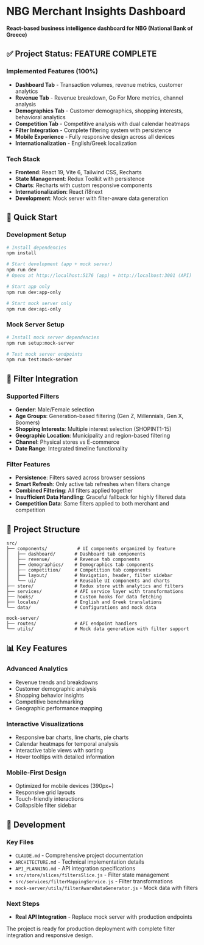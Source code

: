 # NBG Merchant Insights Dashboard

**React-based business intelligence dashboard for NBG (National Bank of Greece)**

## ✅ Project Status: FEATURE COMPLETE

### **Implemented Features (100%)**
- **Dashboard Tab** - Transaction volumes, revenue metrics, customer analytics
- **Revenue Tab** - Revenue breakdown, Go For More metrics, channel analysis  
- **Demographics Tab** - Customer demographics, shopping interests, behavioral analytics
- **Competition Tab** - Competitive analysis with dual calendar heatmaps
- **Filter Integration** - Complete filtering system with persistence
- **Mobile Experience** - Fully responsive design across all devices
- **Internationalization** - English/Greek localization

### **Tech Stack**
- **Frontend**: React 19, Vite 6, Tailwind CSS, Recharts
- **State Management**: Redux Toolkit with persistence
- **Charts**: Recharts with custom responsive components
- **Internationalization**: React i18next
- **Development**: Mock server with filter-aware data generation

## 🚀 Quick Start

### Development Setup
```bash
# Install dependencies
npm install

# Start development (app + mock server)
npm run dev
# Opens at http://localhost:5176 (app) + http://localhost:3001 (API)

# Start app only
npm run dev:app-only

# Start mock server only
npm run dev:api-only
```

### Mock Server Setup
```bash
# Install mock server dependencies
npm run setup:mock-server

# Test mock server endpoints
npm run test:mock-server
```

## 🎯 Filter Integration

### **Supported Filters**
- **Gender**: Male/Female selection  
- **Age Groups**: Generation-based filtering (Gen Z, Millennials, Gen X, Boomers)
- **Shopping Interests**: Multiple interest selection (SHOPINT1-15)
- **Geographic Location**: Municipality and region-based filtering
- **Channel**: Physical stores vs E-commerce
- **Date Range**: Integrated timeline functionality

### **Filter Features**
- **Persistence**: Filters saved across browser sessions
- **Smart Refresh**: Only active tab refreshes when filters change
- **Combined Filtering**: All filters applied together
- **Insufficient Data Handling**: Graceful fallback for highly filtered data
- **Competition Data**: Same filters applied to both merchant and competition

## 📁 Project Structure

```
src/
├── components/           # UI components organized by feature
│   ├── dashboard/       # Dashboard tab components
│   ├── revenue/         # Revenue tab components  
│   ├── demographics/    # Demographics tab components
│   ├── competition/     # Competition tab components
│   ├── layout/          # Navigation, header, filter sidebar
│   └── ui/              # Reusable UI components and charts
├── store/               # Redux store with analytics and filters
├── services/            # API service layer with transformations
├── hooks/               # Custom hooks for data fetching
├── locales/             # English and Greek translations
└── data/                # Configurations and mock data

mock-server/
├── routes/              # API endpoint handlers
└── utils/               # Mock data generation with filter support
```

## 📊 Key Features

### **Advanced Analytics**
- Revenue trends and breakdowns
- Customer demographic analysis
- Shopping behavior insights
- Competitive benchmarking
- Geographic performance mapping

### **Interactive Visualizations**
- Responsive bar charts, line charts, pie charts
- Calendar heatmaps for temporal analysis
- Interactive table views with sorting
- Hover tooltips with detailed information

### **Mobile-First Design**
- Optimized for mobile devices (390px+)
- Responsive grid layouts
- Touch-friendly interactions
- Collapsible filter sidebar

## 🔧 Development

### **Key Files**
- `CLAUDE.md` - Comprehensive project documentation
- `ARCHITECTURE.md` - Technical implementation details
- `API_PLANNING.md` - API integration specifications
- `src/store/slices/filtersSlice.js` - Filter state management
- `src/services/filterMappingService.js` - Filter transformations
- `mock-server/utils/filterAwareDataGenerator.js` - Mock data with filters

### **Next Steps**
- **Real API Integration** - Replace mock server with production endpoints

The project is ready for production deployment with complete filter integration and responsive design.
